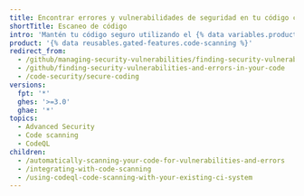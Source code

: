 ```yaml
---
title: Encontrar errores y vulnerabilidades de seguridad en tu código con el escaneo de código
shortTitle: Escaneo de código
intro: 'Mantén tu código seguro utilizando el {% data variables.product.prodname_code_scanning %} para identificar y arreglar vulnerabilidades de seguridad potenciales y otros errores en tu código.'
product: '{% data reusables.gated-features.code-scanning %}'
redirect_from:
  - /github/managing-security-vulnerabilities/finding-security-vulnerabilities-in-your-projects-code
  - /github/finding-security-vulnerabilities-and-errors-in-your-code
  - /code-security/secure-coding
versions:
  fpt: '*'
  ghes: '>=3.0'
  ghae: '*'
topics:
  - Advanced Security
  - Code scanning
  - CodeQL
children:
  - /automatically-scanning-your-code-for-vulnerabilities-and-errors
  - /integrating-with-code-scanning
  - /using-codeql-code-scanning-with-your-existing-ci-system
---
```


<!--For this article in earlier GHES versions, see /content/github/finding-security-vulnerabilities-and-errors-in-your-code-->
